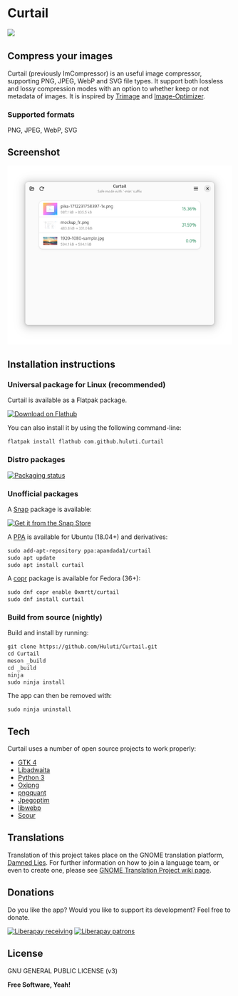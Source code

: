 # Curtail

<a href="https://circle.gnome.org"><img src="gnome-circle-badge.svg"></a>

## Compress your images

Curtail (previously ImCompressor) is an useful image compressor, supporting PNG, JPEG, WebP and SVG file types.
It support both lossless and lossy compression modes with an option to whether keep or not metadata of images.
It is inspired by [Trimage](https://github.com/Kilian/Trimage) and [Image-Optimizer](https://github.com/GijsGoudzwaard/Image-Optimizer).

### Supported formats

PNG, JPEG, WebP, SVG

## Screenshot

![Curtail](data/screenshots/screen1.png)

## Installation instructions

### Universal package for Linux (recommended)

Curtail is available as a Flatpak package.

<a href='https://flathub.org/apps/details/com.github.huluti.Curtail'><img alt='Download on Flathub' src='https://flathub.org/api/badge?svg&locale=en'/></a>

You can also install it by using the following command-line:

    flatpak install flathub com.github.huluti.Curtail
    
### Distro packages

[![Packaging status](https://repology.org/badge/vertical-allrepos/curtail.svg)](https://repology.org/project/curtail/versions)

### Unofficial packages

A [Snap](https://snapcraft.io/curtail) package is available:

[![Get it from the Snap Store](https://snapcraft.io/static/images/badges/en/snap-store-black.svg)](https://snapcraft.io/curtail)

A [PPA](https://launchpad.net/~apandada1/+archive/ubuntu/curtail) is available for Ubuntu (18.04+) and derivatives:

    sudo add-apt-repository ppa:apandada1/curtail
    sudo apt update
    sudo apt install curtail

A [copr](https://copr.fedorainfracloud.org/coprs/0xmrtt/curtail) package is available for Fedora (36+):

    sudo dnf copr enable 0xmrtt/curtail
    sudo dnf install curtail

### Build from source (nightly)

Build and install by running:

    git clone https://github.com/Huluti/Curtail.git
    cd Curtail
    meson _build
    cd _build
    ninja
    sudo ninja install

The app can then be removed with:

    sudo ninja uninstall

## Tech

Curtail uses a number of open source projects to work properly:

- [GTK 4](https://www.gtk.org)
- [Libadwaita](https://gitlab.gnome.org/GNOME/libadwaita)
- [Python 3](https://www.python.org)
- [Oxipng](https://github.com/shssoichiro/oxipng)
- [pngquant](https://pngquant.org)
- [Jpegoptim](https://github.com/tjko/jpegoptim)
- [libwebp](https://storage.googleapis.com/downloads.webmproject.org/releases/webp/index.html)
- [Scour](https://gitlab.com/inkscape/extras/scour)

## Translations
Translation of this project takes place on the GNOME translation platform,
[Damned Lies](https://l10n.gnome.org/module/Curtail). For further
information on how to join a language team, or even to create one, please see
[GNOME Translation Project wiki page](https://wiki.gnome.org/TranslationProject).

## Donations

Do you like the app? Would you like to support its development? Feel free to donate.

[![Liberapay receiving](https://img.shields.io/liberapay/receives/hugoposnic)](https://liberapay.com/hugoposnic)
[![Liberapay patrons](https://img.shields.io/liberapay/patrons/hugoposnic)](https://liberapay.com/hugoposnic)

## License

GNU GENERAL PUBLIC LICENSE (v3)

**Free Software, Yeah!**
